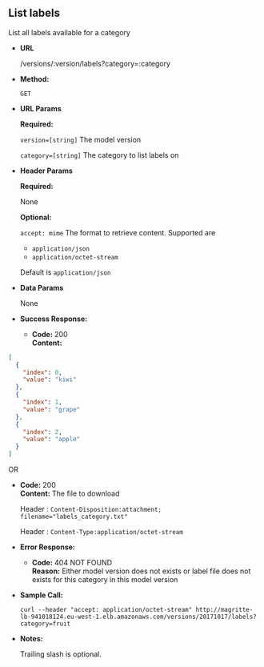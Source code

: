 **List labels**
----
  List all labels available for a category

* **URL**

  /versions/:version/labels?category=:category

* **Method:**

  `GET`

*  **URL Params**

   **Required:**

   `version=[string]` The model version

   `category=[string]` The category to list labels on

* **Header Params**

  **Required:**

  None

  **Optional:**

  `accept: mime` The format to retrieve content.
  Supported are
    * `application/json`
    * `application/octet-stream`

  Default is `application/json`

* **Data Params**

  None

* **Success Response:**

  * **Code:** 200 <br />
    **Content:**
```json
[
  {
    "index": 0,
    "value": "kiwi"
  },
  {
    "index": 1,
    "value": "grape"
  },
  {
    "index": 2,
    "value": "apple"
  }
]
```

   OR

  * **Code:** 200 <br />
    **Content:** The file to download

    Header : `Content-Disposition:attachment; filename="labels_category.txt"`

    Header : `Content-Type:application/octet-stream`


* **Error Response:**

  * **Code:** 404 NOT FOUND <br />
    **Reason:** Either model version does not exists or label file does not
    exists for this category in this model version

* **Sample Call:**

  `curl --header "accept: application/octet-stream" http://magritte-lb-941018124.eu-west-1.elb.amazonaws.com/versions/20171017/labels?category=fruit`

* **Notes:**

  Trailing slash is optional.